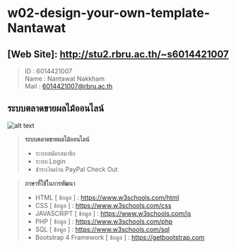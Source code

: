 # w02-design-your-own-template-Nantawat
## [Web Site]: http://stu2.rbru.ac.th/~s6014421007
> ID : 6014421007 <br>
> Name : Nantawat Nakkham <br>
> Mail : 6014421007@rbru.ac.th <br>
## ระบบตลาดขายผลไม้ออนไลน์
![alt text](https://sv1.picz.in.th/images/2019/01/22/Tdtk5f.png)
> **ระบบตลาดขายผลไม้ออนไลน์**
> - ระบบสมัครสมาชิก
> - ระบบ Login
> - ชำระเงินผ่าน PayPal Check Out 


> **ภาษาที่ใช้ในการพัฒนา**
> - HTML [ ข้อมูล ] : https://www.w3schools.com/html 
> - CSS [ ข้อมูล ] : https://www.w3schools.com/css 
> - JAVASCRIPT [ ข้อมูล ] : https://www.w3schools.com/js 
> - PHP [ ข้อมูล ] : https://www.w3schools.com/php 
> - SQL [ ข้อมูล ] : https://www.w3schools.com/sql 
> - Bootstrap 4 Framework [ ข้อมูล ] : https://getbootstrap.com 


